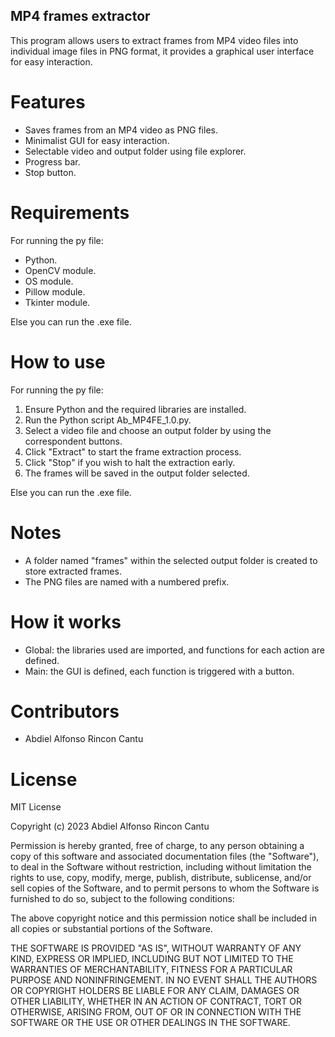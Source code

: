 ## MP4 frames extractor ##  
This program allows users to extract frames from MP4 video files into individual image files in PNG format, it provides a graphical user interface for easy interaction.

# Features #  
- Saves frames from an MP4 video as PNG files.  
- Minimalist GUI for easy interaction.  
- Selectable video and output folder using file explorer.  
- Progress bar.  
- Stop button.  
  
# Requirements #  
For running the py file:
- Python.  
- OpenCV module.  
- OS module.  
- Pillow module.  
- Tkinter module.
  
Else you can run the .exe file.

# How to use #
For running the py file:  
1. Ensure Python and the required libraries are installed.
2. Run the Python script Ab_MP4FE_1.0.py.
3. Select a video file and choose an output folder by using the correspondent buttons.
4. Click "Extract" to start the frame extraction process.
5. Click "Stop" if you wish to halt the extraction early.
6. The frames will be saved in the output folder selected.

Else you can run the .exe file.

# Notes #
- A folder named "frames" within the selected output folder is created to store extracted frames.
- The PNG files are named with a numbered prefix.

# How it works #
- Global: the libraries used are imported, and functions for each action are defined.
- Main: the GUI is defined, each function is triggered with a button.

# Contributors #
- Abdiel Alfonso Rincon Cantu

# License #
MIT License

Copyright (c) 2023 Abdiel Alfonso Rincon Cantu

Permission is hereby granted, free of charge, to any person obtaining a copy of this software and associated documentation files (the "Software"), to deal in the Software without restriction, including without limitation the rights to use, copy, modify, merge, publish, distribute, sublicense, and/or sell copies of the Software, and to permit persons to whom the Software is furnished to do so, subject to the following conditions:

The above copyright notice and this permission notice shall be included in all copies or substantial portions of the Software.

THE SOFTWARE IS PROVIDED "AS IS", WITHOUT WARRANTY OF ANY KIND, EXPRESS OR IMPLIED, INCLUDING BUT NOT LIMITED TO THE WARRANTIES OF MERCHANTABILITY, FITNESS FOR A PARTICULAR PURPOSE AND NONINFRINGEMENT. IN NO EVENT SHALL THE AUTHORS OR COPYRIGHT HOLDERS BE LIABLE FOR ANY CLAIM, DAMAGES OR OTHER LIABILITY, WHETHER IN AN ACTION OF CONTRACT, TORT OR OTHERWISE, ARISING FROM, OUT OF OR IN CONNECTION WITH THE SOFTWARE OR THE USE OR OTHER DEALINGS IN THE SOFTWARE.
